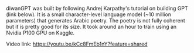diwanGPT was built by following Andrej Karpathy's tutorial on building GPT (link below).
It is a small character-level language model (~10 million parameters) that generates Arabic poetry. The poetry is not fully coherent but it is pretty good for its size.
It took around an hour to train using an Nvidia P100 GPU on Kaggle.

Video link: https://youtu.be/kCc8FmEb1nY?feature=shared
